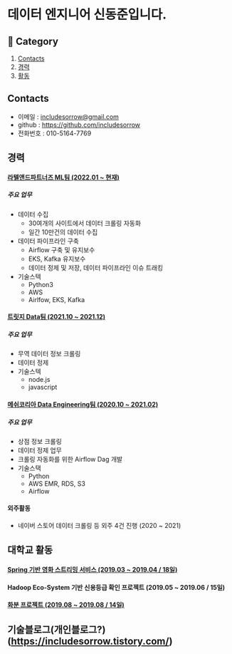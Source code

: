 # 데이터 엔지니어 신동준입니다.


## :book: Category
1. [Contacts](#Contacts)
2. [경력](#경력)
3. [활동](#경력)
<!--4. [교육](#참여한-행사)
5. [발표 PPT](#발표-PPT)-->

<!--## 소개-->

<!--2017년에 IT를 처음으로 접하였고, IT에 흥미를 느껴 계속해서 공부하고 있는 개발자 신동준입니다.-->

<!--산업공학과 출신이지만 외부 수업으로 IT를 배우고, 거기서 IT에 대해 큰 매력을 느껴 도전하고 있습니다.-->


## Contacts
- 이메일 : includesorrow@gmail.com
- github : https://github.com/includesorrow
- 전화번호 : 010-5164-7769


## 경력

#### [라텔앤드파트너즈 ML팀 (2022.01 ~ 현재)](https://heyratel.com/)

##### 주요 업무
- 데이터 수집
   - 30여개의 사이트에서 데이터 크롤링 자동화
   - 일간 10만건의 데이터 수집
- 데이터 파이프라인 구축
   - Airflow 구축 및 유지보수
   - EKS, Kafka 유지보수
   - 데이터 정제 및 저장, 데이터 파이프라인 이슈 트래킹
- 기술스텍
   - Python3
   - AWS
   - Airlfow, EKS, Kafka

#### [트릿지 Data팀 (2021.10 ~ 2021.12)](https://www.tridge.com/ko/)

##### 주요 업무
- 무역 데이터 정보 크롤링
- 데이터 정제
- 기술스텍
  - node.js
  - javascript

#### [메쉬코리아 Data Engineering팀 (2020.10 ~ 2021.02)](https://meshkorea.net/kr/index.html)

##### 주요 업무
- 상점 정보 크롤링 
- 데이터 정제 업무
- 크롤링 자동화를 위한 Airflow Dag 개발
- 기술스택
  - Python 
  - AWS EMR, RDS, S3
  - Airflow  

#### 외주활동

- 네이버 스토어 데이터 크롤링 등 외주 4건 진행 (2020 ~ 2021)

## 대학교 활동

<!--#### [Java 기반 피부과 예약 프로그램 (1.18 ~ 1.23 / 4일)](https://github.com/includesorrow/Java_SemiProject_Hospital)-->

#### [Spring 기반 영화 스트리밍 서비스 (2019.03 ~ 2019.04 / 18일)](https://github.com/includesorrow/WAFLIX)

#### Hadoop Eco-System 기반 신용등급 확인 프로젝트 (2019.05 ~ 2019.06 / 15일)

#### [화분 프로젝트 (2019.08 ~ 2019.08 / 14일)](https://github.com/includesorrow/Hwabun)

## 기술블로그(개인블로그?)(https://includesorrow.tistory.com/)



<!--## 교육-->

<!--1. DataBreak 2018: Hello Kaggler! (2018.10.7)
- 주최기관 : KaggleBreak
- 내용 : [데이터 과학을 쉽게 입문할 수 있는 캐글을 알리고, 데이터 과학에 관심있는 다양한 사람들과 만나 서로의 지식 경험을 공유하는 자리](https://databreak.org/databreak2018/)-->

<!--2. Data playground (2019.06.28)
- 주최기관 : KaggleBreak
- 내용 
  1) [Data Lake 구축을 위한 AWS 환경에서 데이터 파이프라인 구성기 (권낙주님(SK C&C))](https://github.com/KaggleBreak/databreak/raw/master/2019/meetup/3st/DataLake%EA%B5%AC%EC%B6%95%EC%9D%84%EC%9C%84%ED%95%9CAWS%ED%99%98%EA%B2%BD%EC%97%90%EC%84%9C%EB%8D%B0%EC%9D%B4%ED%84%B0%ED%8C%8C%EC%9D%B4%ED%94%84%EB%9D%BC%EC%9D%B8%EA%B5%AC%EC%84%B1%EA%B8%B0_%EA%B6%8C%EB%82%99%EC%A3%BC.pdf)
  2) [하둡과 Kudu를 활용한 Data Lake 활용 사례 (지용기님(굿모닝아이텍))](https://github.com/KaggleBreak/databreak/raw/master/2019/meetup/3st/DataPlayground%407_%ED%95%98%EB%91%A1%EA%B3%BCKudu%EB%A5%BC%ED%99%9C%EC%9A%A9%ED%95%9CDataLake%ED%99%9C%EC%9A%A9%EC%82%AC%EB%A1%80.pdf)-->
  
<!--3. Kafka Conference seoul 2019 (2019.10.18)
- 주최기관 : Kafka KRU
- 내용
  1) How to utilize KAFKA more efficiently (고승범)
  2) KSQL vs Kafk Streams (Mark Teehan)
  3) Producer와 Consumer (강한구)
  4) Kafka Streams: Interactive Queries (이동진)
  5) Kafka 모니터링을 위한 Metrics 이해 (박상원)
  6) 카카오 Datalake 소개 (윤도영)
  7) From zero to Hero with Kafka Connect (Mark Teehan)
- [행사링크](https://www.onoffmix.com/event/196156)-->

<!--1. 빅데이터 활용을 위한 DB관리
2. 머신러닝 지식기반의 데이터 사이언티스트 과정
- 기관 : KOSTA
- 교육내용  
  - Java, Spring, SQL, Python, Hadoop Eco-system
- 프로젝트
  - Spring 기반 영화 스트리밍 사이트
  - Hadoop Eco-system 기반 신용등급 확인 프로젝트

<!--3. 아파치 카프카 입문과 활용
- 주최기관 : Tacademy
- 내용
  1) Kafka 기본개념 및 생태계
  2) Kafka 설치, 실행, CLI
  3) Kafka Producer application
  4) Kafka Consumer application
  5) Kafka 활용 실습
- [강의링크](https://tacademy.skplanet.com/live/player/onlineLectureDetail.action?seq=183)
## 발표 PPT
### Hadoop Eco-system PPT
- 데이터 엔지니어 기술에 관심이 생겨 개인적으로 공부했던 내용을 바탕으로 공유차 작성하였습니다.
- PPT 내용 
1. 하둡에 대한 이해
2. HDFS, MapReduce 아키텍쳐
3. 하둡 1.X과 2.X의 차이
4. Flume, Hive, Spark 소개 및 아키텍처
5. Hadoop과 Spark의 차이
해당 PPT : [링크](https://github.com/includesorrow/Credit_Rating_Analysis_Project/files/3728951/%2B.Flume%2BHive%2BSpark._.pptx) -->



<!--## 마치며
### 코드 기획에 큰 시간을 들이는 개발자입니다.
코드를 한번 만들고 지속해서 수정에 수정을 거듭하지 않고 일단 한번 깔끔하게 잘 만들어놓을려고 노력합니다.
코드 리뷰를 좋아하며, 잘못된 부분이 있으면 고치고자 노력합니다.
### 작은 성취에도 행복해합니다.
코드가 안되어서 뭐가 문제인지 한참 고민하다가 오타인 사실을 알아내도 행복해합니다.
단 한줄이라도 정말 좋은 생각이였다고 생각되는 코드이면 뿌듯함이 오래갑니다. 
또한 다른 사람들의 코드를 보면서 자신의 코드가 어느 부분이 단점인지 생각해봅니다.-->




